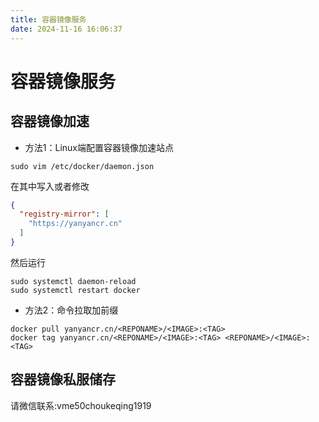 ```yaml
---
title: 容器镜像服务
date: 2024-11-16 16:06:37
---
```

# 容器镜像服务
## 容器镜像加速
- 方法1：Linux端配置容器镜像加速站点
```shell
sudo vim /etc/docker/daemon.json
```
在其中写入或者修改
```json
{  
  "registry-mirror": [  
    "https://yanyancr.cn"  
  ]  
}
```
然后运行
```shell
sudo systemctl daemon-reload
sudo systemctl restart docker
```
- 方法2：命令拉取加前缀
```shell
docker pull yanyancr.cn/<REPONAME>/<IMAGE>:<TAG>
docker tag yanyancr.cn/<REPONAME>/<IMAGE>:<TAG> <REPONAME>/<IMAGE>:<TAG>
```
## 容器镜像私服储存
请微信联系:vme50choukeqing1919
